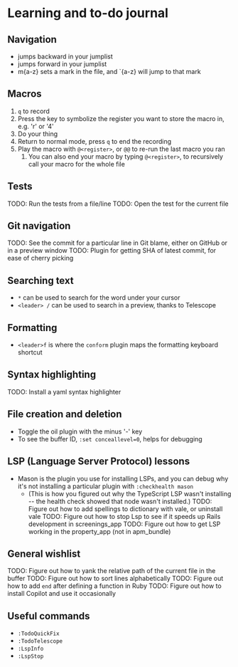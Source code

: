 # Learning and to-do journal

## Navigation
- <Ctrl-o> jumps backward in your jumplist
- <Ctrl-i> jumps forward in your jumplist
- m{a-z} sets a mark in the file, and `{a-z} will jump to that mark

## Macros
1. `q` to record
1. Press the key to symbolize the register you want to store the macro in, e.g. 'r' or '4'
1. Do your thing
1. Return to normal mode, press `q` to end the recording
1. Play the macro with `@<register>`, or `@@` to re-run the last macro you ran
    1. You can also end your macro by typing `@<register>`, to recursively call your macro for the whole file

## Tests
TODO: Run the tests from a file/line
TODO: Open the test for the current file

## Git navigation
TODO: See the commit for a particular line in Git blame, either on GitHub or in a preview window
TODO: Plugin for getting SHA of latest commit, for ease of cherry picking

## Searching text
- `*` can be used to search for the word under your cursor
- `<leader> /` can be used to search in a preview, thanks to Telescope

## Formatting
- `<leader>f` is where the `conform` plugin maps the formatting keyboard shortcut

## Syntax highlighting
TODO: Install a yaml syntax highlighter

## File creation and deletion
- Toggle the oil plugin with the minus '-' key
- To see the buffer ID, `:set conceallevel=0`, helps for debugging

## LSP (Language Server Protocol) lessons
- Mason is the plugin you use for installing LSPs, and you can debug why it's not installing a particular plugin with `:checkhealth mason`
    - (This is how you figured out why the TypeScript LSP wasn't installing -- the health check showed that node wasn't installed.)
TODO: Figure out how to add spellings to dictionary with vale, or uninstall vale
TODO: Figure out how to stop Lsp to see if it speeds up Rails development in screenings_app
TODO: Figure out how to get LSP working in the property_app (not in apm_bundle)

## General wishlist
TODO: Figure out how to yank the relative path of the current file in the buffer
TODO: Figure out how to sort lines alphabetically
TODO: Figure out how to add `end` after defining a function in Ruby
TODO: Figure out how to install Copilot and use it occasionally

## Useful commands
- `:TodoQuickFix`
- `:TodoTelescope`
- `:LspInfo`
- `:LspStop`
